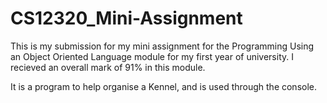 # CS12320_Mini-Assignment

This is my submission for my mini assignment for the Programming Using an Object Oriented Language module for my first year of university. I recieved an overall mark of 91% in this module. 

It is a program to help organise a Kennel, and is used through the console.
